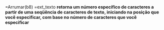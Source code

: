 =Arrumar(b8)
=ext_texto **retorna um número específico de caracteres a partir de uma seqüência de caracteres de texto, iniciando na posição que você especificar, com base no número de caracteres que você especificar**
